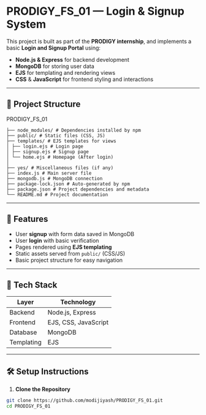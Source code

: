 # PRODIGY_FS_01 — Login & Signup System

This project is built as part of the **PRODIGY internship**, and implements a basic **Login and Signup Portal** using:

- **Node.js & Express** for backend development  
- **MongoDB** for storing user data  
- **EJS** for templating and rendering views  
- **CSS** & **JavaScript** for frontend styling and interactions  

---

## 📁 Project Structure

PRODIGY_FS_01
```
├── node_modules/ # Dependencies installed by npm
├── public/ # Static files (CSS, JS)
├── templates/ # EJS templates for views
│ ├── login.ejs # Login page
│ ├── signup.ejs # Signup page
│ └── home.ejs # Homepage (After login)
│
├── yes/ # Miscellaneous files (if any)
├── index.js # Main server file
├── mongodb.js # MongoDB connection
├── package-lock.json # Auto-generated by npm
├── package.json # Project dependencies and metadata
└── README.md # Project documentation
```

---

## 🚀 Features

- User **signup** with form data saved in MongoDB
- User **login** with basic verification
- Pages rendered using **EJS templating**
- Static assets served from `public/` (CSS/JS)
- Basic project structure for easy navigation

---

## 🧰 Tech Stack

| Layer       | Technology      |
|-------------|-----------------|
| Backend     | Node.js, Express |
| Frontend    | EJS, CSS, JavaScript |
| Database    | MongoDB          |
| Templating  | EJS              |

---

## 🛠️ Setup Instructions

1. **Clone the Repository**

```bash
git clone https://github.com/modijiyash/PRODIGY_FS_01.git
cd PRODIGY_FS_01


